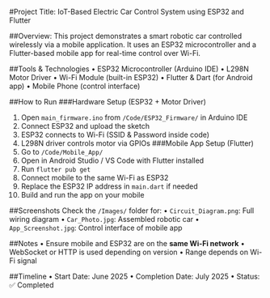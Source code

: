 #Project Title: IoT-Based Electric Car Control System using ESP32 and Flutter

##Overview:
This project demonstrates a smart robotic car controlled wirelessly via a mobile application. It uses an ESP32 microcontroller and a Flutter-based mobile app for real-time control over Wi-Fi.

##Tools & Technologies
•	ESP32 Microcontroller (Arduino IDE)
•	L298N Motor Driver
•	Wi-Fi Module (built-in ESP32)
•	Flutter & Dart (for Android app)
•	Mobile Phone (control interface)

##How to Run
###Hardware Setup (ESP32 + Motor Driver)
1. Open `main_firmware.ino` from `/Code/ESP32_Firmware/` in Arduino IDE
2. Connect ESP32 and upload the sketch
3. ESP32 connects to Wi-Fi (SSID & Password inside code)
4. L298N driver controls motor via GPIOs
###Mobile App Setup (Flutter)
1. Go to `/Code/Mobile_App/`
2. Open in Android Studio / VS Code with Flutter installed
3. Run `flutter pub get`
4. Connect mobile to the same Wi-Fi as ESP32
5. Replace the ESP32 IP address in `main.dart` if needed
6. Build and run the app on your mobile


##Screenshots
Check the `/Images/` folder for:
•	`Circuit_Diagram.png`: Full wiring diagram
•	`Car_Photo.jpg`: Assembled robotic car
•	`App_Screenshot.jpg`: Control interface of mobile app

##Notes
•	Ensure mobile and ESP32 are on the **same Wi-Fi network**
•	WebSocket or HTTP is used depending on version
•	Range depends on Wi-Fi signal

##Timeline
•	Start Date: June 2025
•	Completion Date: July 2025
•	Status: ✅ Completed

